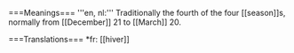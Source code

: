 ===Meanings===
'''en, nl:''' Traditionally the fourth of the four [[season]]s, normally from [[December]] 21 to [[March]] 20.

===Translations===
*fr: [[hiver]]